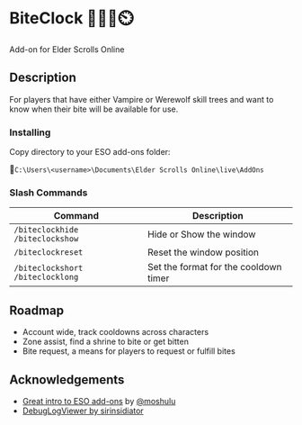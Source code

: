 # BiteClock 🧛‍♂️🐺⏲️

Add-on for Elder Scrolls Online

## Description

For players that have either Vampire or Werewolf skill trees and want to know when their bite will be available for use.

### Installing

Copy directory to your ESO add-ons folder:

📂`C:\Users\<username>\Documents\Elder Scrolls Online\live\AddOns`

### Slash Commands
| Command | Description |
| --- | --- |
| `/biteclockhide` `/biteclockshow` | Hide or Show the window |
| `/biteclockreset` | Reset the window position |
| `/biteclockshort` `/biteclocklong` | Set the format for the cooldown timer |

## Roadmap
- Account wide, track cooldowns across characters
- Zone assist, find a shrine to bite or get bitten
- Bite request, a means for players to request or fulfill bites

## Acknowledgements
* [Great intro to ESO add-ons](https://www.youtube.com/watch?v=ZYsr5pVqhso) by [@moshulu](https://github.com/moshulu)
* [DebugLogViewer by sirinsidiator](https://www.esoui.com/downloads/info2389-DebugLogViewer.html)

